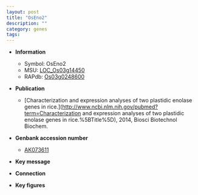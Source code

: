 ```yaml
---
layout: post
title: "OsEno2"
description: ""
category: genes
tags: 
---
```


* **Information**  
    + Symbol: OsEno2  
    + MSU: [LOC_Os03g14450](http://rice.plantbiology.msu.edu/cgi-bin/ORF_infopage.cgi?orf=LOC_Os03g14450)  
    + RAPdb: [Os03g0248600](http://rapdb.dna.affrc.go.jp/viewer/gbrowse_details/irgsp1?name=Os03g0248600)  

* **Publication**  
    + [Characterization and expression analyses of two plastidic enolase genes in rice.](http://www.ncbi.nlm.nih.gov/pubmed?term=Characterization and expression analyses of two plastidic enolase genes in rice.%5BTitle%5D), 2014, Biosci Biotechnol Biochem.

* **Genbank accession number**  
    + [AK073611](http://www.ncbi.nlm.nih.gov/nuccore/AK073611)

* **Key message**  

* **Connection**  

* **Key figures**  


